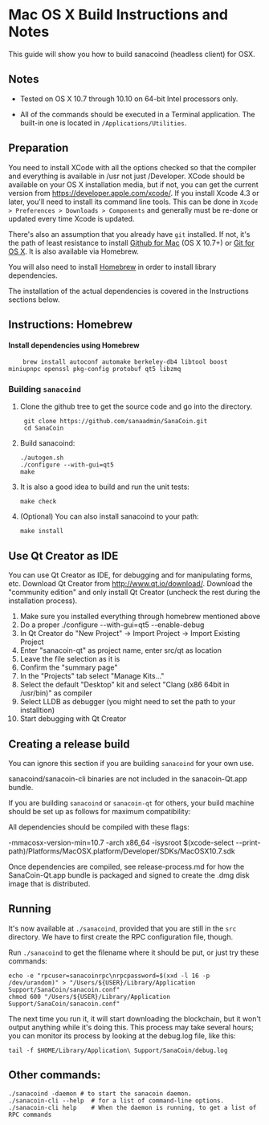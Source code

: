 Mac OS X Build Instructions and Notes
====================================
This guide will show you how to build sanacoind (headless client) for OSX.

Notes
-----

* Tested on OS X 10.7 through 10.10 on 64-bit Intel processors only.

* All of the commands should be executed in a Terminal application. The
built-in one is located in `/Applications/Utilities`.

Preparation
-----------

You need to install XCode with all the options checked so that the compiler
and everything is available in /usr not just /Developer. XCode should be
available on your OS X installation media, but if not, you can get the
current version from https://developer.apple.com/xcode/. If you install
Xcode 4.3 or later, you'll need to install its command line tools. This can
be done in `Xcode > Preferences > Downloads > Components` and generally must
be re-done or updated every time Xcode is updated.

There's also an assumption that you already have `git` installed. If
not, it's the path of least resistance to install [Github for Mac](https://mac.github.com/)
(OS X 10.7+) or
[Git for OS X](https://code.google.com/p/git-osx-installer/). It is also
available via Homebrew.

You will also need to install [Homebrew](http://brew.sh) in order to install library
dependencies.

The installation of the actual dependencies is covered in the Instructions
sections below.

Instructions: Homebrew
----------------------

#### Install dependencies using Homebrew

        brew install autoconf automake berkeley-db4 libtool boost miniupnpc openssl pkg-config protobuf qt5 libzmq

### Building `sanacoind`

1. Clone the github tree to get the source code and go into the directory.

        git clone https://github.com/sanaadmin/SanaCoin.git
        cd SanaCoin

2.  Build sanacoind:

        ./autogen.sh
        ./configure --with-gui=qt5
        make

3.  It is also a good idea to build and run the unit tests:

        make check

4.  (Optional) You can also install sanacoind to your path:

        make install

Use Qt Creator as IDE
------------------------
You can use Qt Creator as IDE, for debugging and for manipulating forms, etc.
Download Qt Creator from http://www.qt.io/download/. Download the "community edition" and only install Qt Creator (uncheck the rest during the installation process).

1. Make sure you installed everything through homebrew mentioned above
2. Do a proper ./configure --with-gui=qt5 --enable-debug
3. In Qt Creator do "New Project" -> Import Project -> Import Existing Project
4. Enter "sanacoin-qt" as project name, enter src/qt as location
5. Leave the file selection as it is
6. Confirm the "summary page"
7. In the "Projects" tab select "Manage Kits..."
8. Select the default "Desktop" kit and select "Clang (x86 64bit in /usr/bin)" as compiler
9. Select LLDB as debugger (you might need to set the path to your installtion)
10. Start debugging with Qt Creator

Creating a release build
------------------------
You can ignore this section if you are building `sanacoind` for your own use.

sanacoind/sanacoin-cli binaries are not included in the sanacoin-Qt.app bundle.

If you are building `sanacoind` or `sanacoin-qt` for others, your build machine should be set up
as follows for maximum compatibility:

All dependencies should be compiled with these flags:

 -mmacosx-version-min=10.7
 -arch x86_64
 -isysroot $(xcode-select --print-path)/Platforms/MacOSX.platform/Developer/SDKs/MacOSX10.7.sdk

Once dependencies are compiled, see release-process.md for how the SanaCoin-Qt.app
bundle is packaged and signed to create the .dmg disk image that is distributed.

Running
-------

It's now available at `./sanacoind`, provided that you are still in the `src`
directory. We have to first create the RPC configuration file, though.

Run `./sanacoind` to get the filename where it should be put, or just try these
commands:

    echo -e "rpcuser=sanacoinrpc\nrpcpassword=$(xxd -l 16 -p /dev/urandom)" > "/Users/${USER}/Library/Application Support/SanaCoin/sanacoin.conf"
    chmod 600 "/Users/${USER}/Library/Application Support/SanaCoin/sanacoin.conf"

The next time you run it, it will start downloading the blockchain, but it won't
output anything while it's doing this. This process may take several hours;
you can monitor its process by looking at the debug.log file, like this:

    tail -f $HOME/Library/Application\ Support/SanaCoin/debug.log

Other commands:
-------

    ./sanacoind -daemon # to start the sanacoin daemon.
    ./sanacoin-cli --help  # for a list of command-line options.
    ./sanacoin-cli help    # When the daemon is running, to get a list of RPC commands
